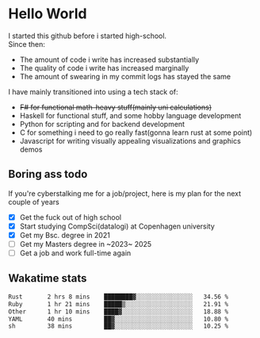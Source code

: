 # Hello World

I started this github before i started high-school.  
Since then:
- The amount of code i write has increased substantially
- The quality of code i write has increased marginally
- The amount of swearing in my commit logs has stayed the same

I have mainly transitioned into using a tech stack of:
- ~~F# for functional math-heavy stuff(mainly uni calculations)~~
- Haskell for functional stuff, and some hobby language development
- Python for scripting and for backend development
- C for something i need to go really fast(gonna learn rust at some point)
- Javascript for writing visually appealing visualizations and graphics demos

## Boring ass todo
If you're cyberstalking me for a job/project, here is my plan for the next couple of years
- [x] Get the fuck out of high school
- [x] Start studying CompSci(datalogi) at Copenhagen university
- [x] Get my Bsc. degree in 2021
- [ ] Get my Masters degree in ~2023~ 2025
- [ ] Get a job and work full-time again

## Wakatime stats
<!--START_SECTION:waka-->

```txt
Rust       2 hrs 8 mins    ████████▓░░░░░░░░░░░░░░░░   34.56 %
Ruby       1 hr 21 mins    █████▒░░░░░░░░░░░░░░░░░░░   21.91 %
Other      1 hr 10 mins    ████▓░░░░░░░░░░░░░░░░░░░░   18.88 %
YAML       40 mins         ██▓░░░░░░░░░░░░░░░░░░░░░░   10.80 %
sh         38 mins         ██▓░░░░░░░░░░░░░░░░░░░░░░   10.25 %
```

<!--END_SECTION:waka-->
